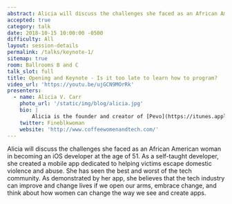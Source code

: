 ```yaml
---
abstract: Alicia will discuss the challenges she faced as an African American woman in becoming an iOS developer at the age of 51. As a self-taught developer, she created a mobile app dedicated to helping victims escape domestic violence and abuse. She has seen the best and worst of the tech community. As demonstrated by her app, she believes that the tech industry can improve and change lives if we open our arms, embrace change, and think about how women can change the way we see and create apps.
accepted: true
category: talk
date: 2018-10-15 10:00:00 -0500
difficulty: All
layout: session-details
permalink: /talks/keynote-1/
sitemap: true
room: Ballrooms B and C
talk_slot: full
title: Opening and Keynote - Is it too late to learn how to program?
video_url: 'https://youtu.be/ujGCN9MOrRk'
presenters:
  - name: Alicia V. Carr
    photo_url: '/static/img/blog/alicia.jpg'
    bio: |
        Alicia is the founder and creator of [Pevo](https://itunes.apple.com/us/app/pevo/id852392358?mt=8), an iOS app in 6 languages that helps domestic violence survivors escape abuse and connects them with local resources. She is the director of the Atlanta chapter of [Women Who Code](https://www.womenwhocode.com/atlanta), and was featured in the Apple Worldwide Developers keynotes in 2015 and 2016.
    twitter: Fineblkwoman
    website: 'http://www.coffeewomenandtech.com/'
---
```

Alicia will discuss the challenges she faced as an African American woman in becoming an iOS developer at the age of 51. As a self-taught developer, she created a mobile app dedicated to helping victims escape domestic violence and abuse. She has seen the best and worst of the tech community. As demonstrated by her app, she believes that the tech industry can improve and change lives if we open our arms, embrace change, and think about how women can change the way we see and create apps.
